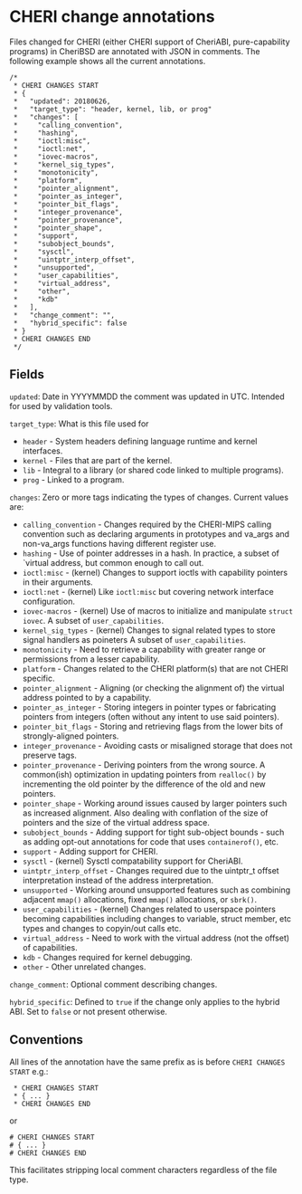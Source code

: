 CHERI change annotations
========================

Files changed for CHERI (either CHERI support of CheriABI,
pure-capability programs) in CheriBSD are annotated with JSON in
comments.  The following example shows all the current annotations.

```
/*
 * CHERI CHANGES START
 * {
 *   "updated": 20180626,
 *   "target_type": "header, kernel, lib, or prog"
 *   "changes": [
 *     "calling_convention",
 *     "hashing",
 *     "ioctl:misc",
 *     "ioctl:net",
 *     "iovec-macros",
 *     "kernel_sig_types",
 *     "monotonicity",
 *     "platform",
 *     "pointer_alignment",
 *     "pointer_as_integer",
 *     "pointer_bit_flags",
 *     "integer_provenance",
 *     "pointer_provenance",
 *     "pointer_shape",
 *     "support",
 *     "subobject_bounds",
 *     "sysctl",
 *     "uintptr_interp_offset",
 *     "unsupported",
 *     "user_capabilities",
 *     "virtual_address",
 *     "other",
 *     "kdb"
 *   ],
 *   "change_comment": "",
 *   "hybrid_specific": false
 * }
 * CHERI CHANGES END
 */
```

## Fields

`updated`: Date in YYYYMMDD the comment was updated in UTC.  Intended
for used by validation tools.

`target_type`: What is this file used for
 * `header` - System headers defining language runtime and kernel
   interfaces.
 * `kernel` - Files that are part of the kernel.
 * `lib` - Integral to a library (or shared code linked to multiple
   programs).
 * `prog` - Linked to a program.

`changes`: Zero or more tags indicating the types of changes.  Current
values are:

 * `calling_convention` - Changes required by the CHERI-MIPS calling
   convention such as declaring arguments in prototypes and va_args and
   non-va_args functions having different register use.
 * `hashing` - Use of pointer addresses in a hash.  In practice, a subset
   of `virtual address, but common enough to call out.
 * `ioctl:misc` - (kernel) Changes to support ioctls with capability pointers
   in their arguments.
 * `ioctl:net` - (kernel) Like `ioctl:misc` but covering network interface
   configuration.
 * `iovec-macros` - (kernel) Use of macros to initialize and manipulate
   `struct iovec`.  A subset of `user_capabilities`.
 * `kernel_sig_types` - (kernel) Changes to signal related types to store
   signal handlers as poineters  A subset of `user_capabilities`.
 * `monotonicity` - Need to retrieve a capability with greater range or
   permissions from a lesser capability.
 * `platform` - Changes related to the CHERI platform(s) that are not
   CHERI specific.
 * `pointer_alignment` - Aligning (or checking the alignment of) the
   virtual address pointed to by a capability.
 * `pointer_as_integer` - Storing integers in pointer types or
   fabricating pointers from integers (often without any intent to use said
   pointers).
 * `pointer_bit_flags` - Storing and retrieving flags from the lower
   bits of strongly-aligned pointers.
 * `integer_provenance` - Avoiding casts or misaligned storage that does
   not preserve tags.
 * `pointer_provenance` - Deriving pointers from the wrong source.  A
   common(ish) optimization in updating pointers from `realloc()` by
   incrementing the old pointer by the difference of the old and new
   pointers.
 * `pointer_shape` - Working around issues caused by larger pointers
   such as increased alignment.  Also dealing with conflation of the
   size of pointers and the size of the virtual address space.
 * `subobject_bounds` - Adding support for tight sub-object bounds - such
   as adding opt-out annotations for code that uses `containerof()`, etc.
 * `support` - Adding support for CHERI.
 * `sysctl` - (kernel) Sysctl compatability support for CheriABI.
 * `uintptr_interp_offset` - Changes required due to the uintptr_t offset
   interpretation instead of the address interpretation.
 * `unsupported` - Working around unsupported features such as combining
   adjacent `mmap()` allocations, fixed `mmap()` allocations, or `sbrk()`.
 * `user_capabilities` - (kernel) Changes related to userspace pointers
   becoming capabilities including changes to variable, struct member, etc
   types and changes to copyin/out calls etc.
 * `virtual_address` - Need to work with the virtual address (not the
   offset) of capabilities.
 * `kdb` - Changes required for kernel debugging.
 * `other` - Other unrelated changes.

`change_comment`: Optional comment describing changes.

`hybrid_specific`: Defined to `true` if the change only applies to the
hybrid ABI.  Set to `false` or not present otherwise.

## Conventions

All lines of the annotation have the same prefix as is before `CHERI CHANGES
START` e.g.:

```
 * CHERI CHANGES START
 * { ... }
 * CHERI CHANGES END
```
or
```
# CHERI CHANGES START
# { ... }
# CHERI CHANGES END
```
This facilitates stripping local comment characters regardless of the
file type.
